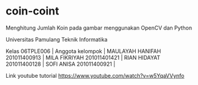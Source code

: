 # coin-coint
Menghitung Jumlah Koin pada gambar menggunakan OpenCV dan Python

Universitas Pamulang
Teknik Informatika

Kelas 06TPLE006 |
Anggota kelompok | 
MAULAYAH HANIFAH	201011400913 | 
MILA FIKRIYAH	201011401421 | 
RIAN HIDAYAT	201011400128 | 
SOFI ANISA	201011400921 |

Link youtube tutorial
https://www.youtube.com/watch?v=w5YqaVVynfo
